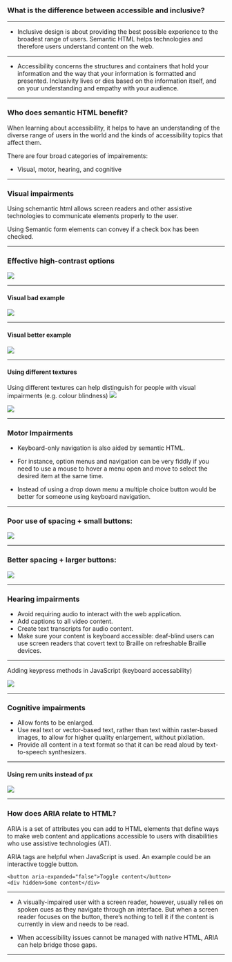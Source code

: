 ### What is the difference between accessible and inclusive?

---

+ Inclusive design is about providing the best possible experience to the broadest range of users. Semantic HTML helps technologies and therefore users understand content on the web.


---

+ Accessibility concerns the structures and containers that hold your information and the way that your information is formatted and presented. Inclusivity lives or dies based on the information itself, and on your understanding and empathy with your audience. 

---

### Who does semantic HTML benefit?

When learning about accessibility, it helps to have an understanding of the diverse range of users in the world and the kinds of accessibility topics that affect them.

There are four broad categories of impairements: 
+ Visual, motor, hearing, and cognitive


---

### Visual impairments 

Using schemantic html allows screen readers and other assistive technologies to communicate elements properly to the user.

Using Semantic form elements can convey if a check box has been checked.


---

### Effective high-contrast options

![](https://i.imgur.com/dyxXrJC.png)

---

#### Visual bad example
![](https://i.imgur.com/OP9u69S.png)

---

#### Visual better example
![](https://i.imgur.com/QVx9rIk.png)

---

#### Using different textures
Using different textures can help distinguish for people with visual impairments (e.g. colour blindness)
![](https://i.imgur.com/DEOqvoJ.png)

![](https://i.imgur.com/5xW1X3P.png)

---

### Motor Impairments

+ Keyboard-only navigation is also aided by semantic HTML.

+ For instance, option menus and navigation can be very fiddly if you need to use a mouse to hover a menu open and move to select the desired item at the same time. 

+ Instead of using a drop down menu a multiple choice button would be better for someone using keyboard navigation.

---

### Poor use of spacing + small buttons:
![](https://i.imgur.com/3Mx87pL.png)

---

### Better spacing + larger buttons:
![](https://i.imgur.com/QVx9rIk.png)

---

### Hearing impairments

+ Avoid requiring audio to interact with the web application.
+ Add captions to all video content.
+ Create text transcripts for audio content.
+ Make sure your content is keyboard accessible: deaf-blind users can use screen readers that covert text to Braille on refreshable Braille devices.

---

Adding keypress methods in JavaScript (keyboard accessability)

![](https://i.imgur.com/de909xW.png)

---

### Cognitive impairments

+ Allow fonts to be enlarged.
+ Use real text or vector-based text, rather than text within raster-based images, to allow for higher quality enlargement, without pixilation.
+ Provide all content in a text format so that it can be read aloud by text-to-speech synthesizers.

---

#### Using rem units instead of px
![](https://i.imgur.com/1esg1FQ.png)

---

### How does ARIA relate to HTML?

ARIA is a set of attributes you can add to HTML elements that define ways to make web content and applications accessible to users with disabilities who use assistive technologies (AT). 

ARIA tags are helpful when JavaScript is used. An example could be an interactive toggle button. 

```
<button aria-expanded="false">Toggle content</button>
<div hidden>Some content</div>
```

---

+ A visually-impaired user with a screen reader, however, usually relies on spoken cues as they navigate through an interface. But when a screen reader focuses on the button, there’s nothing to tell it if the content is currently in view and needs to be read.

+ When accessibility issues cannot be managed with native HTML, ARIA can help bridge those gaps.

---
